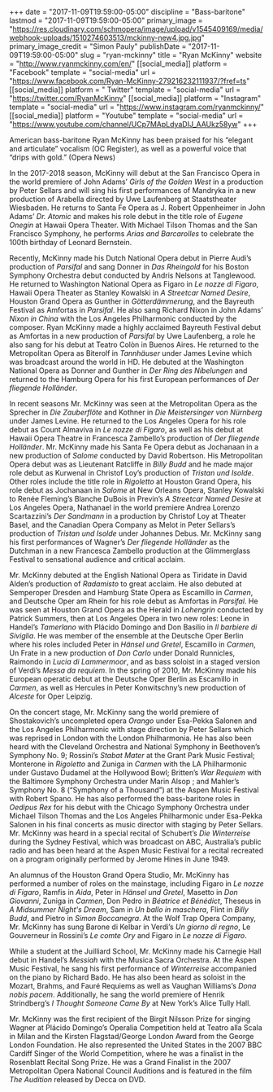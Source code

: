 +++
date = "2017-11-09T19:59:00-05:00"
discipline = "Bass-baritone"
lastmod = "2017-11-09T19:59:00-05:00"
primary_image = "https://res.cloudinary.com/schmopera/image/upload/v1545409169/media/webhook-uploads/1510274603513/mckinny-new4.jpg.jpg"
primary_image_credit = "Simon Pauly"
publishDate = "2017-11-09T19:59:00-05:00"
slug = "ryan-mckinny"
title = "Ryan McKinny"
website = "http://www.ryanmckinny.com/en/"
[[social_media]]
platform = "Facebook"
template = "social-media"
url = "https://www.facebook.com/Ryan-McKinny-279216232111937/?fref=ts"
[[social_media]]
platform = " Twitter"
template = "social-media"
url = "https://twitter.com/RyanMcKinny"
[[social_media]]
platform = "Instagram"
template = "social-media"
url = "https://www.instagram.com/ryanmckinny/"
[[social_media]]
platform = "Youtube"
template = "social-media"
url = "https://www.youtube.com/channel/UCp7MApLdyaDIJ_AAUkz58yw"
+++

American bass-baritone Ryan McKinny has been praised for his “elegant and articulate” vocalism (OC Register), as well as a powerful voice that “drips with gold.” (Opera News)

In the 2017-2018 season, McKinny will debut at the San Francisco Opera in the world premiere of John Adams’ *Girls of the Golden West* in a production by Peter Sellars and will sing his first performances of Mandryka in a new production of Arabella directed by Uwe Laufenberg at Staatstheater Wiesbaden. He returns to Santa Fe Opera as J. Robert Oppenheimer in John Adams’ *Dr. Atomic* and makes his role debut in the title role of *Eugene Onegin* at Hawaii Opera Theater. With Michael Tilson Thomas and the San Francisco Symphony, he performs *Arias and Barcarolles* to celebrate the 100th birthday of Leonard Bernstein.

Recently, McKinny made his Dutch National Opera debut in Pierre Audi’s production of *Parsifal* and sang Donner in *Das Rheingold* for his Boston Symphony Orchestra debut conducted by Andris Nelsons at Tanglewood. He returned to Washington National Opera as Figaro in *Le nozze di Figaro*, Hawaii Opera Theater as Stanley Kowalski in *A Streetcar Named Desire*, Houston Grand Opera as Gunther in *Götterdämmerung*, and the Bayreuth Festival as Amfortas in *Parsifal*. He also sang Richard Nixon in John Adams’ *Nixon in China* with the Los Angeles Philharmonic conducted by the composer. Ryan McKinny made a highly acclaimed Bayreuth Festival debut as Amfortas in a new production of *Parsifal* by Uwe Laufenberg, a role he also sang for his debut at Teatro Colòn in Buenos Aires. He returned to the Metropolitan Opera as Biterolf in *Tannhäuser* under James Levine which was broadcast around the world in HD. He debuted at the Washington National Opera as Donner and Gunther in *Der Ring des Nibelungen* and returned to the Hamburg Opera for his first European performances of *Der fliegende Holländer*.

In recent seasons Mr. McKinny was seen at the Metropolitan Opera as the Sprecher in *Die Zauberflöte* and Kothner in *Die Meistersinger von Nürnberg* under James Levine. He returned to the Los Angeles Opera for his role debut as Count Almaviva in *Le nozze di Figaro*, as well as his debut at Hawaii Opera Theatre in Francesca Zambello’s production of *Der fliegende Holländer*. Mr. McKinny made his Santa Fe Opera debut as Jochanaan in a new production of *Salome* conducted by David Robertson. His Metropolitan Opera debut was as Lieutenant Ratcliffe in *Billy Budd* and he made major role debut as Kurwenal in Christof Loy’s production of *Tristan und Isolde*. Other roles include the title role in *Rigoletto* at Houston Grand Opera, his role debut as Jochanaan in *Salome* at New Orleans Opera, Stanley Kowalski to Renée Fleming’s Blanche DuBois in Previn’s *A Streetcar Named Desire* at Los Angeles Opera, Nathanael in the world premiere Andrea Lorenzo Scartazzini’s *Der Sandmann* in a production by Christof Loy at Theater Basel, and the Canadian Opera Company as Melot in Peter Sellars’s production of *Tristan und Isolde* under Johannes Debus. Mr. McKinny sang his first performances of Wagner’s *Der fliegende Holländer* as the Dutchman in a new Francesca Zambello production at the Glimmerglass Festival to sensational audience and critical acclaim.

Mr. McKinny debuted at the English National Opera as Tiridate in David Alden’s production of *Radamisto* to great acclaim. He also debuted at Semperoper Dresden and Hamburg State Opera as Escamillo in *Carmen*, and Deutsche Oper am Rhein for his role debut as Amfortas in *Parsifal*. He was seen at Houston Grand Opera as the Herald in *Lohengrin* conducted by Patrick Summers, then at Los Angeles Opera in two new roles: Leone in Handel’s *Tamerlano* with Plácido Domingo and Don Basilio in *Il barbiere di Siviglia*. He was member of the ensemble at the Deutsche Oper Berlin where his roles included Peter in *Hänsel und Gretel*, Escamillo in *Carmen*, Un Frate in a new production of *Don Carlo* under Donald Runnicles, Raimondo in *Lucia di Lammermoor*, and as bass soloist in a staged version of Verdi’s *Messa da requiem*. In the spring of 2010, Mr. McKinny made his European operatic debut at the Deutsche Oper Berlin as Escamillo in *Carmen*, as well as Hercules in Peter Konwitschny’s new production of *Alceste* for Oper Leipzig. 

On the concert stage, Mr. McKinny sang the world premiere of Shostakovich’s uncompleted opera *Orango* under Esa-Pekka Salonen and the Los Angeles Philharmonic with stage direction by Peter Sellars which was reprised in London with the London Philharmonia. He has also been heard with the Cleveland Orchestra and National Symphony in Beethoven’s Symphony No. 9; Rossini’s *Stabat Mater* at the Grant Park Music Festival; Monterone in *Rigoletto* and Zuniga in *Carmen* with the LA Philharmonic under Gustavo Dudamel at the Hollywood Bowl; Britten’s *War Requiem* with the Baltimore Symphony Orchestra under Marin Alsop ; and Mahler’s Symphony No. 8 (“Symphony of a Thousand”) at the Aspen Music Festival with Robert Spano. He has also performed the bass-baritone roles in *Oedipus Rex* for his debut with the Chicago Symphony Orchestra under Michael Tilson Thomas and the Los Angeles Philharmonic under Esa-Pekka Salonen in his final concerts as music director with staging by Peter Sellars. Mr. McKinny was heard in a special recital of Schubert’s *Die Winterreise* during the Sydney Festival, which was broadcast on ABC, Australia’s public radio and has been heard at the Aspen Music Festival for a recital recreated on a program originally performed by Jerome Hines in June 1949. 

An alumnus of the Houston Grand Opera Studio, Mr. McKinny has performed a number of roles on the mainstage, including Figaro in *Le nozze di Figaro*, Ramfis in *Aida*, Peter in *Hänsel und Gretel*, Masetto in *Don Giovanni*, Zuniga in *Carmen*, Don Pedro in *Béatrice et Bénédict*, Theseus in *A Midsummer Night's Dream*, Sam in *Un ballo in maschera*, Flint in *Billy Budd*, and Pietro in *Simon Boccanegra*. At the Wolf Trap Opera Company, Mr. McKinny has sung Barone di Kelbar in Verdi’s *Un giorno di regno*, Le Gouverneur in Rossini’s *Le comte Ory* and Figaro in *Le nozze di Figaro*.

While a student at the Juilliard School, Mr. McKinny made his Carnegie Hall debut in Handel’s *Messiah* with the Musica Sacra Orchestra. At the Aspen Music Festival, he sang his first performance of *Winterreise* accompanied on the piano by Richard Bado. He has also been heard as soloist in the Mozart, Brahms, and Fauré Requiems as well as Vaughan Williams’s *Dona nobis pacem*. Additionally, he sang the world premiere of Henrik Strindberg’s *I Thought Someone Came By* at New York’s Alice Tully Hall.

Mr. McKinny was the first recipient of the Birgit Nilsson Prize for singing Wagner at Plácido Domingo’s Operalia Competition held at Teatro alla Scala in Milan and the Kirsten Flagstad/George London Award from the George London Foundation. He also represented the United States in the 2007 BBC Cardiff Singer of the World Competition, where he was a finalist in the Rosenblatt Recital Song Prize. He was a Grand Finalist in the 2007 Metropolitan Opera National Council Auditions and is featured in the film *The Audition* released by Decca on DVD.

